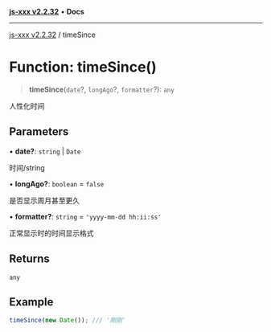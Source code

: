 [**js-xxx v2.2.32**](../README.md) • **Docs**

***

[js-xxx v2.2.32](../README.md) / timeSince

# Function: timeSince()

> **timeSince**(`date`?, `longAgo`?, `formatter`?): `any`

人性化时间

## Parameters

• **date?**: `string` \| `Date`

时间/string

• **longAgo?**: `boolean` = `false`

是否显示周月甚至更久

• **formatter?**: `string` = `'yyyy-mm-dd hh:ii:ss'`

正常显示时的时间显示格式

## Returns

`any`

## Example

```ts
timeSince(new Date()); /// '刚刚'
```
